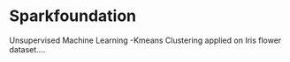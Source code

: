 # Sparkfoundation
Unsupervised Machine Learning -Kmeans Clustering applied on Iris flower dataset....
